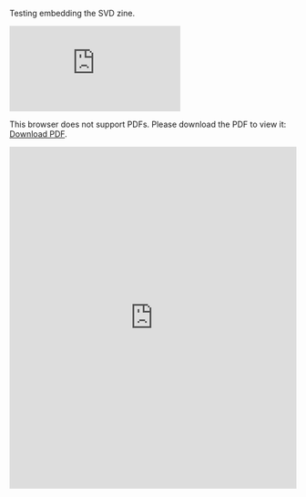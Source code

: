 Testing embedding the SVD zine.

<object data="https://www.griffithstites.com/Linearity-Zine/svd-zine.pdf" type="application/pdf" width="700px" height="700px">
    <embed src="https://www.griffithstites.com/Linearity-Zine/svd-zine.pdf">
        <p>This browser does not support PDFs. Please download the PDF to view it: <a href="https://www.griffithstites.com/Linearity-Zine/svd-zine.pdf">Download PDF</a>.</p>
    </embed>
</object>

<embed src="https://www.griffithstites.com/Linearity-Zine/svd-zine.pdf" type="application/pdf" width="100%" height="600px" />
